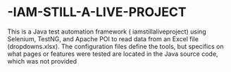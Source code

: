 # -IAM-STILL-A-LIVE-PROJECT
This is a Java test automation framework (  iamstillaliveproject) using Selenium, TestNG, and Apache POI to read data from an Excel file (dropdowns.xlsx). The configuration files define the tools, but specifics on what pages or features were tested are located in the Java source code, which was not provided
